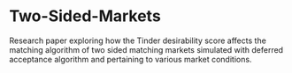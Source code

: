 # Two-Sided-Markets
Research paper exploring how the Tinder desirability score affects the matching algorithm of two sided matching markets simulated with deferred acceptance algorithm and pertaining to various market conditions.
